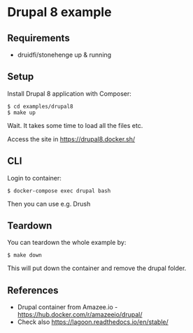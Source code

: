 # Drupal 8 example

## Requirements

- druidfi/stonehenge up & running

## Setup

Install Drupal 8 application with Composer:

```
$ cd examples/drupal8
$ make up
```

Wait. It takes some time to load all the files etc.

Access the site in https://drupal8.docker.sh/

## CLI

Login to container:

```
$ docker-compose exec drupal bash
```

Then you can use e.g. Drush

## Teardown

You can teardown the whole example by:

```
$ make down
```

This will put down the container and remove the drupal folder.

## References

- Drupal container from Amazee.io - https://hub.docker.com/r/amazeeio/drupal/
- Check also https://lagoon.readthedocs.io/en/stable/
